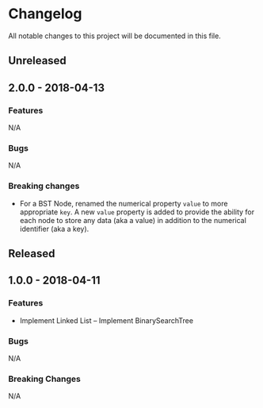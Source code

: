 # Changelog
All notable changes to this project will be documented in this file.

## Unreleased

## 2.0.0 - 2018-04-13
### Features
N/A

### Bugs
N/A

### Breaking changes
- For a BST Node, renamed the numerical property `value` to more appropriate `key`. A
new `value` property is added to provide the ability for each node to store any data
(aka a value) in addition to the numerical identifier (aka a key).

## Released

## 1.0.0 - 2018-04-11
### Features
- Implement Linked List
– Implement BinarySearchTree

### Bugs
N/A

### Breaking Changes
N/A
